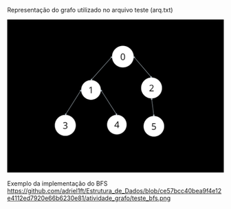 
Representação do grafo utilizado no arquivo teste (arq.txt) 

![atividade_grafo/arq_teste.png](https://github.com/adriel1ft/Estrutura_de_Dados/blob/fd794bc34b077fc66aad1cccc73ec2760f8227c2/atividade_grafo/arq_teste.png)


Exemplo da implementação do BFS
https://github.com/adriel1ft/Estrutura_de_Dados/blob/ce57bcc40bea9f4e12e4112ed7920e66b6230e81/atividade_grafo/teste_bfs.png


